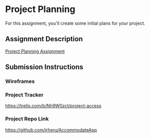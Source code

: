 # Project Planning
For this assignment, you'll create some initial plans for your project.

## Assignment Description
[Project Planning Assignment](https://education.launchcode.org/liftoff/modules/assignments/project-planning)

## Submission Instructions

### Wireframes



### Project Tracker

https://trello.com/b/Nh9W0zct/project-access

### Project Repo Link

https://github.com/jrheru/AccommodateApp
